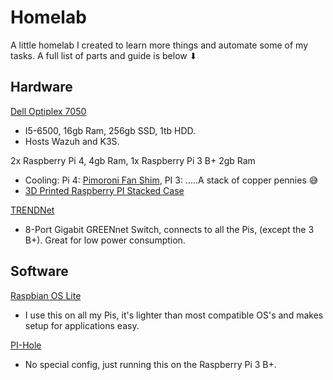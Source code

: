 # Homelab

A little homelab I created to learn more things and automate some of my tasks. A full list of parts and guide is below ⬇

## Hardware

[Dell Optiplex 7050](https://www.dell.com/support/manuals/en-us/optiplex-7050-sff/optiplex-7050-desktop-sff-om/processor-specifications?guid=guid-8ca53ab2-a85d-42d5-9106-5214220306aa&lang=en-us)
  - I5-6500, 16gb Ram, 256gb SSD, 1tb HDD.
  - Hosts Wazuh and K3S.

2x Raspberry Pi 4, 4gb Ram, 1x Raspberry Pi 3 B+ 2gb Ram
  - Cooling: Pi 4: [Pimoroni Fan Shim](https://smile.amazon.com/Pimoroni-Fan-Shim-Raspberry-PI/dp/B07TTTCN8H/ref=sr_1_2?crid=LM5J4HI7ALMC&keywords=raspberry+pi+fan+shim&qid=1658377482&sprefix=raspberry+pi+fan+%2Caps%2C88&sr=8-2), PI 3: .....A stack of copper pennies 😅
  - [3D Printed Raspberry PI Stacked Case](STLs/raspberry_pi_3_stack_v1.stl)

[TRENDNet](https://www.trendnet.com/support/support-detail.asp?prod=515_TEG-S80G#specifications)
  - 8-Port Gigabit GREENnet Switch, connects to all the Pis, (except the 3 B+). Great for low power consumption.

## Software

[Raspbian OS Lite](https://www.raspberrypi.com/software/operating-systems/)
  - I use this on all my Pis, it's lighter than most compatible OS's and makes setup for applications easy.

[PI-Hole](https://pi-hole.net/)
  - No special config, just running this on the Raspberry Pi 3 B+.
